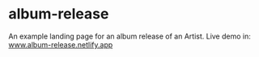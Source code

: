 # album-release
An example landing page for an album release of an Artist. Live demo in: www.album-release.netlify.app
